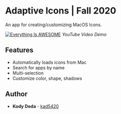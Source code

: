 # Adaptive Icons | Fall 2020
An app for creating/customizing MacOS Icons.


[![Everything Is AWESOME](https://user-images.githubusercontent.com/45678211/104971423-be845780-59bc-11eb-81af-3561ab43f4d8.png)](https://youtu.be/PTcKUUdTvIo)
*YouTube Video Demo*

## Features

* Automatically loads icons from Mac
* Search for apps by name
* Multi-selection
* Customize color, shape, shadows

## Author

* **Kody Deda** - [kad5420](https://github.com/kad5420)
